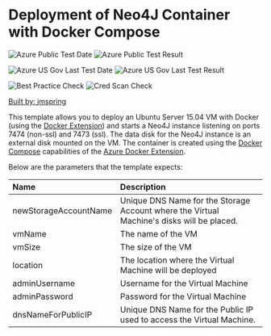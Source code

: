 # Deployment of Neo4J Container with Docker Compose

![Azure Public Test Date](https://azurequickstartsservice.blob.core.windows.net/badges/docker-neo4j/PublicLastTestDate.svg)
![Azure Public Test Result](https://azurequickstartsservice.blob.core.windows.net/badges/docker-neo4j/PublicDeployment.svg)

![Azure US Gov Last Test Date](https://azurequickstartsservice.blob.core.windows.net/badges/docker-neo4j/FairfaxLastTestDate.svg)
![Azure US Gov Last Test Result](https://azurequickstartsservice.blob.core.windows.net/badges/docker-neo4j/FairfaxDeployment.svg)

![Best Practice Check](https://azurequickstartsservice.blob.core.windows.net/badges/docker-neo4j/BestPracticeResult.svg)
![Cred Scan Check](https://azurequickstartsservice.blob.core.windows.net/badges/docker-neo4j/CredScanResult.svg)

<a href="https://portal.azure.com/#create/Microsoft.Template/uri/https%3A%2F%2Fraw.githubusercontent.com%2Fazure%2Fazure-quickstart-templates%2Fmaster%2Fdocker-neo4j%2Fazuredeploy.json" target="_blank">

Built by: [jmspring](https://github.com/jmspring)

This template allows you to deploy an Ubuntu Server 15.04 VM with Docker (using
the [Docker Extension][ext]) and starts a Neo4J instance listening on ports 7474
(non-ssl) and 7473 (ssl). The data disk for the Neo4J instance is an external
disk mounted on the VM. The container is created using the [Docker
Compose][compose] capabilities of the [Azure Docker Extension][ext].

Below are the parameters that the template expects:

| Name                  | Description                                                                               |
| :-------------------- | :---------------------------------------------------------------------------------------- |
| newStorageAccountName | Unique DNS Name for the Storage Account where the Virtual Machine's disks will be placed. |
| vmName                | The name of the VM                                                                        |
| vmSize                | The size of the VM                                                                        |
| location              | The location where the Virtual Machine will be deployed                                   |
| adminUsername         | Username for the Virtual Machine                                                          |
| adminPassword         | Password for the Virtual Machine                                                          |
| dnsNameForPublicIP    | Unique DNS Name for the Public IP used to access the Virtual Machine.                     |

[ext]: https://github.com/Azure/azure-docker-extension
[compose]: https://docs.docker.com/compose
